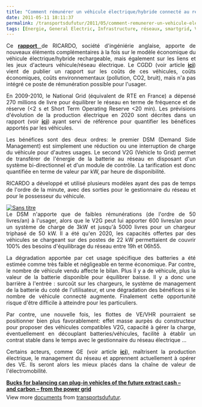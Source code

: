 ```yaml
---
title: "Comment rémunérer un véhicule électrique/hybride connecté au réseau ? VE et smartgrid"
date: 2011-05-11 18:11:37
permalink: /transportsdufutur/2011/05/comment-remunerer-un-vehicule-electriquehybride-connecte-au-reseau-ve-et-smartgrid.html
tags: [Energie, General Electric, Infrastructure, réseaux, smartgrid, VE]
---
```


<p style="text-align: justify">Ce <strong><a href="http://www.ricardo.com/en-gb/News--Media/Press-releases/News-releases1/2011/Report-shows-how-future-electric-vehicles-can-make-money-from-the-power-grid/" target="_blank">rapport </a></strong>de RICARDO, société d'ingéniérie anglaise, apporte de nouveaux éléments complémentaires à la fois sur le modèle économique du véhicule électrique/hybride rechargeable, mais également sur les liens et les jeux d'acteurs véhicule/réseau électrique. Le CGDD (voir article <strong><a href="https://gabrielplassat.github.io/transportsdufutur/2011/05/etude-sur-les-couts-complets-des-vehicules-electriques-hybrides-rechargeables.html" target="_blank">ici</a></strong>) vient de publier un rapport sur les coûts de ces véhicules, coûts économiques, coûts environnementaux (pollution, CO2, bruit), mais n'a pas intégré ce poste de rémunération possible pour l'usager. </p>  <!--more-->   <p style="text-align: justify">En 2009-2010, le National Grid (équivalent de RTE en France) a dépensé 270 millions de livre pour équilibrer le réseau en terme de fréquence et de réserve (<2 s et Short Term Operating Reserve <20 min). Les prévisions d'évolution de la production électrique en 2020 sont décrites dans un rapport (voir <strong><a href="https://gabrielplassat.github.io/transportsdufutur/wp-content/uploads/sites/6/2011/05/ensg_transmission_pwg_full_report_final_issue_1.pdf" target="_blank">ici</a></strong>) ayant servi de référence pour quantifier les bénéfices apportés par les véhicules.</p> <p style="text-align: justify">Les bénéfices sont des deux ordres: le premier DSM (Demand Side Management) est simplement une réduction ou une interruption de charge du véhicule pour d'autres usages. Le second V2G (Vehicle to Grid) permet de transférer de l'énergie de la batterie au réseau en disposant d'un système bi-directionnel et d'un module de contrôle. La tarification est donc quantifiée en terme de valeur par kW, par heure de disponibilité.</p> <p style="text-align: justify">RICARDO a développé et utilisé plusieurs modèles ayant des pas de temps de l'ordre de la minute, avec des sorties pour le gestionnaire du réseau et pour le possesseur du véhicule.</p> <p style="text-align: justify"><a href="https://gabrielplassat.github.io/transportsdufutur/wp-content/uploads/sites/6/old/6a0120a66d2ad4970b014e885dfeec970d-800wi.jpg" rel="lightbox"><img alt="Sans titre" class="asset  asset-image at-xid-6a0120a66d2ad4970b014e885dfeec970d" src="/wp-content/uploads/sites/6/old/6a0120a66d2ad4970b014e885dfeec970d-500wi.jpg" style="margin-left: auto;margin-right: auto" title="Sans titre" /></a> <br />Le DSM n'apporte que de faibles rémunérations (de l'ordre de 50 livres/an) à l'usager, alors que le V2G peut lui apporter 600 livres/an pour un système de charge de 3kW et jusqu'à 5000 livres pour un chargeur triphasé de 50 kW. Il a été qu'en 2020, les capacités offertes par des véhicules se chargeant sur des postes de 22 kW permettaient de couvrir 100% des besoins d'équilibrage du réseau entre 19h et 06h55.</p> <p style="text-align: justify">La dégradation apportée par cet usage spécifique des batteries a été estimée comme très faible et négligeable en terme économique. Par contre, le nombre de véhicule vendu affecte le bilan. Plus il y a de véhicule, plus la valeur de la batterie disponible pour équilibrer baisse. Il y a donc une barrière à l'entrée : surcoût sur les chargeurs, le système de management de la batterie du coté de l'utilisateur, et une dégradation des bénéfices si le nombre de véhicule connecté augmente. Finalement cette opportunité risque d'être difficile à atteindre pour les particuliers.</p> <p style="text-align: justify">Par contre, une nouvelle fois, les flottes de VE/VHR pourraient se positionner bien plus favorablement: effet masse aurpès du constructeur pour proposer des véhicules compatibles V2G, capacité à gérer la charge, éventuellement en découplant batteries/véhicules, facilité à établir un contrat stable dans le temps avec le gestionnaire du réseau électrique ...</p> <p style="text-align: justify">Certains acteurs, comme GE (voir article <strong><a href="https://gabrielplassat.github.io/transportsdufutur/2010/11/general-electric-se-prepare-a-devenir-le-leader-mondial-en-matiere-de-mobilite-electrique.html" target="_blank">ici</a></strong>), maîtrisent la production électrique, le management du réseau et apprennent actuellement à opérer des VE. Ils seront alors les mieux placés dans la chaîne de valeur de l'électromobilité.</p> <div id="__ss_7924594" style="width: 477px"><strong style="margin: 12px 0 4px"><a href="http://www.slideshare.net/transportsdufutur/bucks-for-balancing-can-plugin-vehicles-of-the-future-extract-cash-and-carbon-from-the-power-grid" title="Bucks for balancing   can plug-in vehicles of the future extract cash – and carbon – from the power grid">Bucks for balancing can plug-in vehicles of the future extract cash – and carbon – from the power grid</a></strong>        <div style="padding: 5px 0 12px">View more <a href="http://www.slideshare.net/">documents</a> from <a href="http://www.slideshare.net/transportsdufutur">transportsdufutur</a>.</div> </div>
